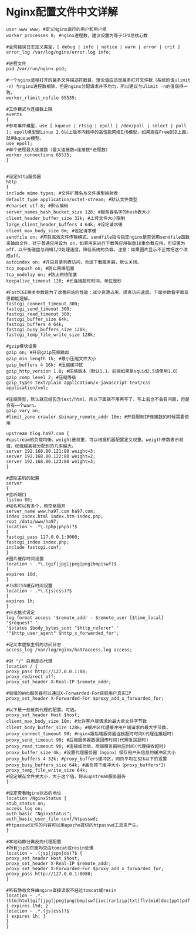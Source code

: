 # Nginx配置文件中文详解

	user www www; #定义Nginx运行的用户和用户组
	worker_processes 8; #nginx进程数，建议设置为等于CPU总核心数
	
	#全局错误日志定义类型，[ debug | info | notice | warn | error | crit ]
	error_log /var/log/nginx/error.log info; 

	#进程文件
	pid /var/run/nginx.pid;

	#一个nginx进程打开的最多文件描述符数目，理论值应该是最多打开文件数（系统的值ulimit -n）与nginx进程数相除，但是nginx分配请求并不均匀，所以建议与ulimit -n的值保持一致。
	worker_rlimit_nofile 65535;

	#工作模式与连接数上限
	events
	{
	#参考事件模型，use [ kqueue | rtsig | epoll | /dev/poll | select | poll ]; epoll模型是Linux 2.6以上版本内核中的高性能网络I/O模型，如果跑在FreeBSD上面，就用kqueue模型。
	use epoll;
	#单个进程最大连接数（最大连接数=连接数*进程数）
	worker_connections 65535;
	}

	
	#设定http服务器
	http
	{
	include mime.types; #文件扩展名与文件类型映射表
	default_type application/octet-stream; #默认文件类型
	#charset utf-8; #默认编码
	server_names_hash_bucket_size 128; #服务器名字的hash表大小
	client_header_buffer_size 32k; #上传文件大小限制
	large_client_header_buffers 4 64k; #设定请求缓
	client_max_body_size 8m; #设定请求缓
	sendfile on; #开启高效文件传输模式，sendfile指令指定nginx是否调用sendfile函数来输出文件，对于普通应用设为 on，如果用来进行下载等应用磁盘IO重负载应用，可设置为off，以平衡磁盘与网络I/O处理速度，降低系统的负载。注意：如果图片显示不正常把这个改成off。
	autoindex on; #开启目录列表访问，合适下载服务器，默认关闭。
	tcp_nopush on; #防止网络阻塞
	tcp_nodelay on; #防止网络阻塞
	keepalive_timeout 120; #长连接超时时间，单位是秒

	#FastCGI相关参数是为了改善网站的性能：减少资源占用，提高访问速度。下面参数看字面意思都能理解。
	fastcgi_connect_timeout 300;
	fastcgi_send_timeout 300;
	fastcgi_read_timeout 300;
	fastcgi_buffer_size 64k;
	fastcgi_buffers 4 64k;
	fastcgi_busy_buffers_size 128k;
	fastcgi_temp_file_write_size 128k;

	#gzip模块设置
	gzip on; #开启gzip压缩输出
	gzip_min_length 1k; #最小压缩文件大小
	gzip_buffers 4 16k; #压缩缓冲区
	gzip_http_version 1.0; #压缩版本（默认1.1，前端如果是squid2.5请使用1.0）
	gzip_comp_level 2; #压缩等级
	gzip_types text/plain application/x-javascript text/css application/xml;

	#压缩类型，默认就已经包含text/html，所以下面就不用再写了，写上去也不会有问题，但是会有一个warn。
	gzip_vary on;
	#limit_zone crawler $binary_remote_addr 10m; #开启限制IP连接数的时候需要使用

	upstream blog.ha97.com {
	#upstream的负载均衡，weight是权重，可以根据机器配置定义权重。weigth参数表示权值，权值越高被分配到的几率越大。
	server 192.168.80.121:80 weight=3;
	server 192.168.80.122:80 weight=2;
	server 192.168.80.123:80 weight=3;
	}

	#虚拟主机的配置
	server
	{
	#监听端口
	listen 80;
	#域名可以有多个，用空格隔开
	server_name www.ha97.com ha97.com;
	index index.html index.htm index.php;
	root /data/www/ha97;
	location ~ .*\.(php|php5)?$
	{
	fastcgi_pass 127.0.0.1:9000;
	fastcgi_index index.php;
	include fastcgi.conf;
	}
	#图片缓存时间设置
	location ~ .*\.(gif|jpg|jpeg|png|bmp|swf)$
	{
	expires 10d;
	}
	#JS和CSS缓存时间设置
	location ~ .*\.(js|css)?$
	{
	expires 1h;
	}
	#日志格式设定
	log_format access '$remote_addr - $remote_user [$time_local] "$request" '
	'$status $body_bytes_sent "$http_referer" '
	'"$http_user_agent" $http_x_forwarded_for';
	
	#定义本虚拟主机的访问日志
	access_log /var/log/nginx/ha97access.log access;

	#对 "/" 启用反向代理
	location / {
	proxy_pass http://127.0.0.1:88;
	proxy_redirect off;
	proxy_set_header X-Real-IP $remote_addr;
	
	#后端的Web服务器可以通过X-Forwarded-For获取用户真实IP
	proxy_set_header X-Forwarded-For $proxy_add_x_forwarded_for;

	#以下是一些反向代理的配置，可选。
	proxy_set_header Host $host;
	client_max_body_size 10m; #允许客户端请求的最大单文件字节数
	client_body_buffer_size 128k; #缓冲区代理缓冲用户端请求的最大字节数，
	proxy_connect_timeout 90; #nginx跟后端服务器连接超时时间(代理连接超时)
	proxy_send_timeout 90; #后端服务器数据回传时间(代理发送超时)
	proxy_read_timeout 90; #连接成功后，后端服务器响应时间(代理接收超时)
	proxy_buffer_size 4k; #设置代理服务器（nginx）保存用户头信息的缓冲区大小
	proxy_buffers 4 32k; #proxy_buffers缓冲区，网页平均在32k以下的设置
	proxy_busy_buffers_size 64k; #高负荷下缓冲大小（proxy_buffers*2）
	proxy_temp_file_write_size 64k;
	#设定缓存文件夹大小，大于这个值，将从upstream服务器传
	}

	#设定查看Nginx状态的地址
	location /NginxStatus {
	stub_status on;
	access_log on;
	auth_basic "NginxStatus";
	auth_basic_user_file conf/htpasswd;
	#htpasswd文件的内容可以用apache提供的htpasswd工具来产生。
	}

	#本地动静分离反向代理配置
	#所有jsp的页面均交由tomcat或resin处理
	location ~ .(jsp|jspx|do)?$ {
	proxy_set_header Host $host;
	proxy_set_header X-Real-IP $remote_addr;
	proxy_set_header X-Forwarded-For $proxy_add_x_forwarded_for;
	proxy_pass http://127.0.0.1:8080;
	}

	#所有静态文件由nginx直接读取不经过tomcat或resin
	location ~ .*.(htm|html|gif|jpg|jpeg|png|bmp|swf|ioc|rar|zip|txt|flv|mid|doc|ppt|pdf|xls|mp3|wma)$
	{ expires 15d; }
	location ~ .*.(js|css)?$
	{ expires 1h; }
	}
	}
